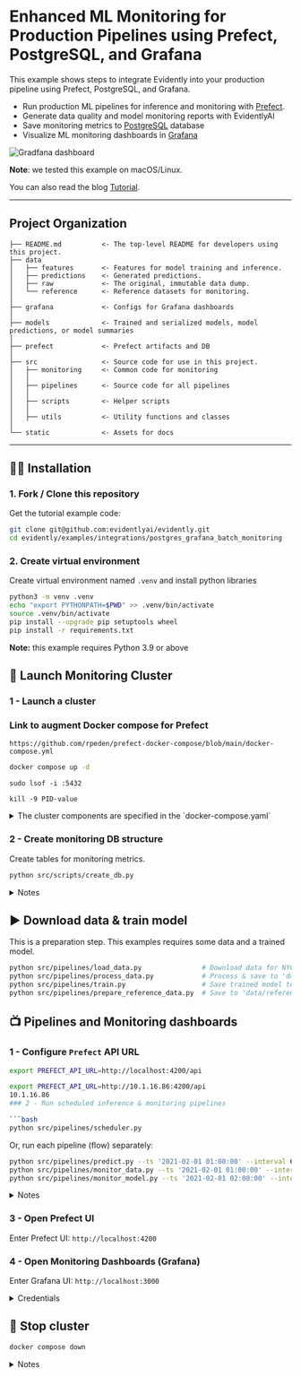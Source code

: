 # Enhanced ML Monitoring for Production Pipelines using Prefect, PostgreSQL, and Grafana
This example shows steps to integrate Evidently into your production pipeline using Prefect, PostgreSQL, and Grafana.

- Run production ML pipelines for inference and monitoring with [Prefect](https://www.prefect.io/). 
- Generate data quality and model monitoring reports with EvidentlyAI
- Save monitoring metrics to [PostgreSQL](https://www.postgresql.org/) database 
- Visualize ML monitoring dashboards in [Grafana](https://grafana.com/) 

![Gradfana dashboard](static/preview.png "Dashboard preview")

**Note**: we tested this example on macOS/Linux.

You can also read the blog [Tutorial](https://www.evidentlyai.com/blog/batch-ml-monitoring-architecture).

--------
Project Organization
------------

    ├── README.md          <- The top-level README for developers using this project.
    ├── data
    │   ├── features       <- Features for model training and inference.
    │   ├── predictions    <- Generated predictions.
    │   ├── raw            <- The original, immutable data dump.
    │   └── reference      <- Reference datasets for monitoring.
    │
    ├── grafana            <- Configs for Grafana dashboards
    │
    ├── models             <- Trained and serialized models, model predictions, or model summaries
    │
    ├── prefect            <- Prefect artifacts and DB
    │
    ├── src                <- Source code for use in this project.
    │   ├── monitoring     <- Common code for monitoring 
    │   │
    │   ├── pipelines      <- Source code for all pipelines
    │   │
    │   ├── scripts        <- Helper scripts
    │   │
    │   ├── utils          <- Utility functions and classes 
    │
    └── static             <- Assets for docs 


--------

## :woman_technologist: Installation

### 1. Fork / Clone this repository

Get the tutorial example code:

```bash
git clone git@github.com:evidentlyai/evidently.git
cd evidently/examples/integrations/postgres_grafana_batch_monitoring
```

### 2. Create virtual environment

Create virtual environment named `.venv` and install python libraries

```bash
python3 -m venv .venv
echo "export PYTHONPATH=$PWD" >> .venv/bin/activate
source .venv/bin/activate
pip install --upgrade pip setuptools wheel
pip install -r requirements.txt
```

**Note:** this example requires Python 3.9 or above 
  

## :rocket: Launch Monitoring Cluster

### 1 - Launch a cluster 

### Link to augment Docker compose for Prefect
`https://github.com/rpeden/prefect-docker-compose/blob/main/docker-compose.yml`

```bash
docker compose up -d
```
`sudo lsof -i :5432 `

`kill -9 PID-value`
<details>
<summary>The cluster components are specified in the `docker-compose.yaml`</summary>

- `prefect` - Prefect UI, available on [http://localhost:4200](http://localhost:4200)
- `monitoring-db` - PostgreSQL, available on [http://localhost:5432](http://localhost:5432)
- `grafana` - Grafana Dashboards, available on [http://localhost:3000](http://localhost:3000)

</details>


### 2 - Create monitoring DB structure

Create tables for monitoring metrics. 

```bash
python src/scripts/create_db.py
```

<details>
<summary>Notes</summary>
  
- tables are described in [src/utils/models.py](src/utils/models.py)
- if you want drop all tables (in case of error or to clear database) and recreate them do:
  
```bash
# Drop all tables
python src/scripts/drop_db.py
# Create all tables
python src/scripts/create_db.py
```

</details>


## :arrow_forward: Download data & train model

This is a preparation step. This examples requires some data and a trained model.

```bash 
python src/pipelines/load_data.py               # Download data for NYC Taxi to 'data/raw'
python src/pipelines/process_data.py            # Process & save to 'data/features/'
python src/pipelines/train.py                   # Save trained model to 'models/' 
python src/pipelines/prepare_reference_data.py  # Save to 'data/reference'
```

## :tv: Pipelines and Monitoring dashboards

### 1 - Configure `Prefect` API URL

```bash
export PREFECT_API_URL=http://localhost:4200/api
```
```bash
export PREFECT_API_URL=http://10.1.16.86:4200/api
10.1.16.86
### 2 - Run scheduled inference & monitoring pipelines

```bash 
python src/pipelines/scheduler.py          
```

Or, run each pipeline (flow) separately: 

```bash
python src/pipelines/predict.py --ts '2021-02-01 01:00:00' --interval 60
python src/pipelines/monitor_data.py --ts '2021-02-01 01:00:00' --interval 60
python src/pipelines/monitor_model.py --ts '2021-02-01 02:00:00' --interval 60

```

<details>
<summary>Notes</summary>

-  It's expected to run the `predict` pipeline before monitoring pipelines for each timestamp `--ts` 
- `monitor_model` pipeline requires ground truth data to test the quality of predictions. We assume that these labels are available for the previous period. The earliest date to run `monitor_model` is '2021-02-01 02:00:00'

</details>

### 3 - Open Prefect UI

Enter Prefect UI: ```http://localhost:4200```

### 4 - Open Monitoring Dashboards (Grafana)

Enter Grafana UI: ```http://localhost:3000```

<details>
<summary>Credentials</summary>

- *login*: `admin`
- *password*: `admin`

</details>


## :checkered_flag: Stop cluster

```bash
docker compose down
```

<details>
<summary>Notes</summary>

- To clear cluster one needs to remove `Docker` volumes containing monitoring (`Postgres`) and `Grafana` databases 
- It may be useful to run this tutorial from scratch
- Run the command:
  
```bash
docker compose down -v
```

</details>
